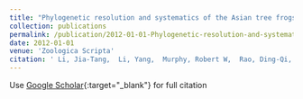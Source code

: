 ```yaml
---
title: "Phylogenetic resolution and systematics of the Asian tree frogs, Rhacophorus (Rhacophoridae, Amphibia)"
collection: publications
permalink: /publication/2012-01-01-Phylogenetic-resolution-and-systematics-of-the-Asian-tree-frogs-Rhacophorus-Rhacophoridae-Amphibia
date: 2012-01-01
venue: 'Zoologica Scripta'
citation: ' Li, Jia-Tang,  Li, Yang,  Murphy, Robert W,  Rao, Ding-Qi,  Zhang, Ya-Ping, &quot;Phylogenetic resolution and systematics of the Asian tree frogs, Rhacophorus (Rhacophoridae, Amphibia).&quot; Zoologica Scripta, 2012.'
---
```

Use [Google Scholar](https://scholar.google.com/scholar?q=Phylogenetic+resolution+and+systematics+of+the+Asian+tree+frogs,+Rhacophorus+(Rhacophoridae,+Amphibia)){:target="_blank"} for full citation